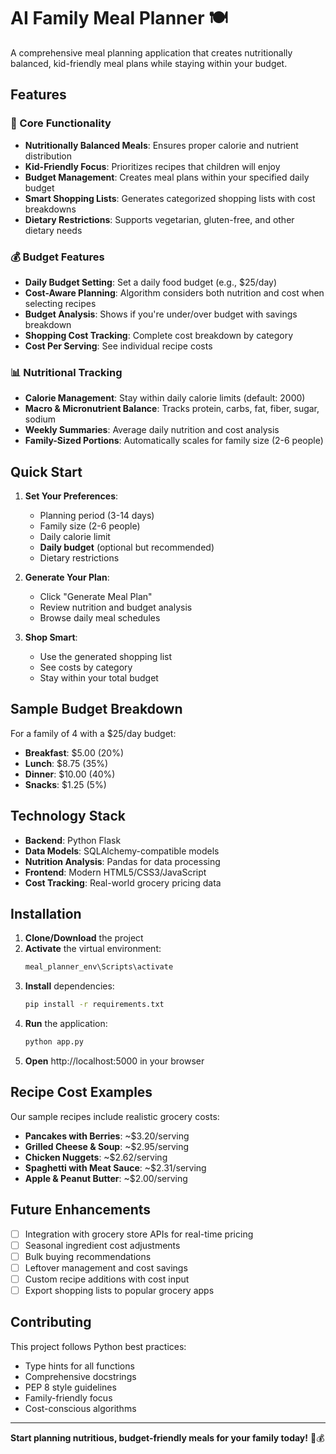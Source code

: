 # AI Family Meal Planner 🍽️

A comprehensive meal planning application that creates nutritionally balanced, kid-friendly meal plans while staying within your budget.

## Features

### 🎯 Core Functionality
- **Nutritionally Balanced Meals**: Ensures proper calorie and nutrient distribution
- **Kid-Friendly Focus**: Prioritizes recipes that children will enjoy
- **Budget Management**: Creates meal plans within your specified daily budget
- **Smart Shopping Lists**: Generates categorized shopping lists with cost breakdowns
- **Dietary Restrictions**: Supports vegetarian, gluten-free, and other dietary needs

### 💰 Budget Features
- **Daily Budget Setting**: Set a daily food budget (e.g., $25/day)
- **Cost-Aware Planning**: Algorithm considers both nutrition and cost when selecting recipes
- **Budget Analysis**: Shows if you're under/over budget with savings breakdown
- **Shopping Cost Tracking**: Complete cost breakdown by category
- **Cost Per Serving**: See individual recipe costs

### 📊 Nutritional Tracking
- **Calorie Management**: Stay within daily calorie limits (default: 2000)
- **Macro & Micronutrient Balance**: Tracks protein, carbs, fat, fiber, sugar, sodium
- **Weekly Summaries**: Average daily nutrition and cost analysis
- **Family-Sized Portions**: Automatically scales for family size (2-6 people)

## Quick Start

1. **Set Your Preferences**:
   - Planning period (3-14 days)
   - Family size (2-6 people)
   - Daily calorie limit
   - **Daily budget** (optional but recommended)
   - Dietary restrictions

2. **Generate Your Plan**:
   - Click "Generate Meal Plan"
   - Review nutrition and budget analysis
   - Browse daily meal schedules

3. **Shop Smart**:
   - Use the generated shopping list
   - See costs by category
   - Stay within your total budget

## Sample Budget Breakdown

For a family of 4 with a $25/day budget:
- **Breakfast**: $5.00 (20%)
- **Lunch**: $8.75 (35%) 
- **Dinner**: $10.00 (40%)
- **Snacks**: $1.25 (5%)

## Technology Stack

- **Backend**: Python Flask
- **Data Models**: SQLAlchemy-compatible models
- **Nutrition Analysis**: Pandas for data processing
- **Frontend**: Modern HTML5/CSS3/JavaScript
- **Cost Tracking**: Real-world grocery pricing data

## Installation

1. **Clone/Download** the project
2. **Activate** the virtual environment:
   ```bash
   meal_planner_env\Scripts\activate
   ```
3. **Install** dependencies:
   ```bash
   pip install -r requirements.txt
   ```
4. **Run** the application:
   ```bash
   python app.py
   ```
5. **Open** http://localhost:5000 in your browser

## Recipe Cost Examples

Our sample recipes include realistic grocery costs:
- **Pancakes with Berries**: ~$3.20/serving
- **Grilled Cheese & Soup**: ~$2.95/serving  
- **Chicken Nuggets**: ~$2.62/serving
- **Spaghetti with Meat Sauce**: ~$2.31/serving
- **Apple & Peanut Butter**: ~$2.00/serving

## Future Enhancements

- [ ] Integration with grocery store APIs for real-time pricing
- [ ] Seasonal ingredient cost adjustments
- [ ] Bulk buying recommendations
- [ ] Leftover management and cost savings
- [ ] Custom recipe additions with cost input
- [ ] Export shopping lists to popular grocery apps

## Contributing

This project follows Python best practices:
- Type hints for all functions
- Comprehensive docstrings
- PEP 8 style guidelines
- Family-friendly focus
- Cost-conscious algorithms

---

**Start planning nutritious, budget-friendly meals for your family today!** 🥗💰
